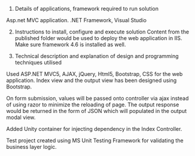 1.	Details of applications, framework required to run solution

Asp.net MVC application.
.NET Framework, Visual Studio 


2.	Instructions to install, configure and execute solution
Content from the published folder would be used to deploy the web application in IIS. 
Make sure framework 4.6 is installed as well.


3.	Technical description and explanation of design and programming techniques utilised

Used ASP.NET MVC5, AJAX, jQuery, Html5, Bootstrap, CSS for the web application.
Index view and the output view has been designed using Bootstrap.  

On form submission, values will be passed onto controller via ajax instead of using razor to minimize the reloading of page. The output response would be returned in the form of JSON which will populated in the output modal view.

Added Unity container for injecting dependency in the Index Controller.

Test project created using MS Unit Testing Framework for validating the business layer logic.

 
   
